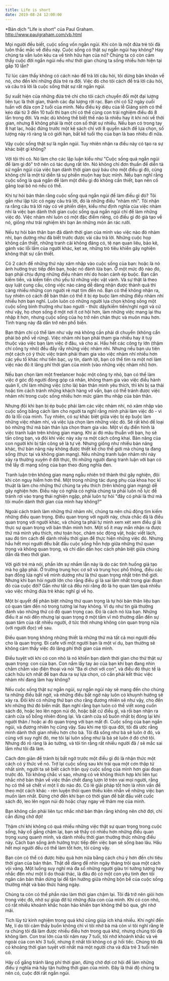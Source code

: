 ```yaml
---
title: Life is short
date: 2019-08-24 12:00:00
---
```


*Bản dịch "Life is short" của Paul Graham. http://www.paulgraham.com/vb.html


Mọi người đều biết, cuộc sống vốn ngắn ngủi. Khi còn là một đứa trẻ tôi đã luôn thắc mắc về điều này. Cuộc sống có thật sự ngắn ngủi hay không? Hay chúng ta vẫn luôn kêu ca về tính hữu hạn của nó? Chúng ta có còn cảm thấy cuộc đời ngắn ngủi nếu như thời gian chúng ta sống nhiều hơn hiện tại gấp 10 lần?

Từ lúc cảm thấy không có cách nào để trả lời câu hỏi, tôi dừng băn khoăn về nó, cho đến khi những đứa trẻ ra đời. Việc đó cho tôi cách để trả lời câu hỏi, và câu trả lời là cuộc sống thật sự rất ngắn ngủi. 



Sự xuất hiện của những đứa trẻ chỉ cho tôi cách chuyển đổi một đại lượng liên tục là thời gian, thành các đại lượng rời rạc. Bạn chỉ có 52 ngày cuối tuần với đứa con 2 tuổi của mình. Nếu điều kỳ diệu của lễ Giáng sinh có thể kéo dài từ 3 đến 10 tuổi thì bạn chỉ có thể cùng con trải nghiệm điều đó 8 lần trong đời. Và mặc dù không thể biết thế nào là nhiều hay ít khi nói về thời gian, nhưng 8 không phải là một con số thật sự nhiều. Nếu bạn có trong tay 8 hạt lạc, hoặc đứng trước một kệ sách chỉ với 8 quyển sách để lựa chọn, số lượng này rõ ràng là có giới hạn, bất kể tuổi thọ của bạn là bao nhiêu đi nữa. 

Vậy cuộc sống thật sự là ngắn ngủi. Tuy nhiên nhận ra điều này có tạo ra sự khác biệt gì không? 

Với tôi thì có. Nó làm cho các lập luận kiểu như "Cuộc sống quá ngắn ngủi để làm gì đó" trở nên có tác dụng rất lớn. Nó không chỉ đơn thuần để diễn tả sử ngắn ngủi của việc bạn dành thời gian quý báu cho một điều gì đó, cũng không chỉ là một từ diễn tả sự phiền muộn hay bực mình. Nếu bạn nghĩ rằng cuộc sống là quá ngắn để làm một điều gì đó không cần thiết, bạn nên cố gắng loại bỏ nó nếu có thể.



Khi tự hỏi bản thân rằng cuộc sống quá ngắn ngủi để làm điều gì đó? Tôi gần như lập tức có ngay câu trả lời, đó là những điều "nhảm nhí". Tôi nhận ra rằng câu trả lời này có vẻ phiến diện, kiểu như định nghĩa của việc nhảm nhí là việc bạn dành thời gian cuộc sống quá ngắn ngủi chỉ để làm những việc đó. Việc nhảm nhí luôn có một đặc điểm riêng, có điều gì đó giả tạo về nó, giống như trải nghiệm khi bạn ăn những món ăn rác rưởi. 

Nếu tự hỏi bản thân bạn đã dành thời gian của mình vào việc nào đó nhảm nhí, bạn dường như đã biết trước được vài câu trả lời. Những cuộc họp không cần thiết, những tranh cãi không đáng có, tệ nạn quan liêu, bảo kê, gánh vác lỗi lầm của người khác, kẹt xe, những trò tiêu khiển gây nghiện không thật sự cần thiết. 

Có 2 cách để những thứ này xâm nhập vào cuộc sống của bạn: hoặc là nó ảnh hưởng trực tiếp đến bạn, hoặc nó đánh lừa bạn. Ở một mức độ nào đó, bạn phải chịu đựng những điều nhảm nhí do hoàn cảnh ép buộc. Bạn cần kiếm tiền, và kiếm tiền chủ yếu từ những việc vặt vảnh. Và sự thật là theo quy luật cung cầu, công việc nào càng dễ dàng nhận được thành quả thì càng nhiều những con người rẻ mạt tìm đến nó. Bạn có thể không nhận ra, tuy nhiên có cách để bản thân có thể ít bị ép buộc làm những điều nhảm nhí nhiều hơn bạn nghĩ. Luôn luôn có những người lựa chọn không sống một cuộc sống bình thường như bao người - thức dậy/kiếm tiền/nghỉ ngơi và cứ như vậy, họ chọn sống ở một nơi ít cơ hội hơn, làm những việc mang lại thu nhập ít hơn, nhưng cuộc sống của họ trở nên chân thực và muôn màu hơn. Tình trạng này đã dần trở nên phổ biến. 

Bạn thậm chí có thể làm như vậy mà không cần phải di chuyển (không cẩn phải bỏ phố về rừng). Việc nhảm nhí bạn phải tham gia nhiều hay ít tuỳ thuộc vào việc bạn làm việc ở đâu, và cho ai. Hầu hết các công ty lớn (thậm chí công ty nhỏ) đều đầy rẫy những việc nhảm nhí. Nhưng nếu bạn ưu tiên một cách có ý thức việc tránh phải tham gia vào việc nhảm nhí nhiều hơn các yếu tố khác như tiền bạc, uy tín, danh lợi, bạn có thể tìm ra một nơi làm việc nào đó ít lãng phí thời gian của mình (vào những việc nhảm nhí) hơn.

Nếu bạn chọn làm một freelancer hoặc một công ty nhỏ, bạn có thể làm việc ở góc độ người đóng góp cá nhân, không tham gia vào việc điều hành quản lí, chỉ làm những việc (cho là) bản thân mình yêu thích, thì khi bị sa thải hoặc tìm cách tránh những khách hàng vớ vẩn, bạn có thể tránh được việc nhảm nhí trong cuộc sống nhiều hơn mức giảm thu nhập của bản thân. 

Nhưng đôi khi bạn bị ép buộc phải làm các việc nhảm nhí, nó xâm nhập vào cuộc sống bằng cách làm cho người ta nghĩ rằng mình phải làm việc đó - vì đó là lỗi của mình. Tuy nhiên, có sự khác biệt giữa việc bị ép buộc làm những việc nhảm nhí, và việc lựa chọn làm những việc đó. Sẽ rất khó để loại bỏ những thứ mả bản thân lựa chọn tham gia vào. Một ví dụ điển hình là việc tranh luận trên không gian mạng. Khi ai đó mâu thuẫn với bạn, họ sẽ tấn công bạn, và đôi khi việc này xảy ra một cách công khai. Bản năng của con người khi bị tấn công sẽ là tự vệ. Nhưng giống như nhiều bản năng khác, thứ bản năng này không được thiết kế cho thế giới mà chúng ta đang sống (thực tại và không gian mạng). Nếu những tranh luận nhảm nhí này xảy ra thường xuyên ở đời thực, thì những người đang tranh luận với bạn có thể lấy đi mạng sống của bạn theo đúng nghĩa đen. 

Tranh luận trên không gian mạng ngẫu nhiên trở thành thứ gây nghiện, đôi khi còn nguy hiểm hơn thế. Một trong những tác dụng phụ của khoa học kĩ thuật là làm cho những thứ chúng ta yêu thích (trên không gian mạng) dễ gây nghiện hơn. Điều này có nghĩa có nghĩa chúng ta phải luôn nỗ lực để tránh rơi vào trạng thái nghiện ngập, phải luôn tự hỏi "đây có phải là thứ mà tôi muốn dành thời gian của mình hay không?"



Ngoài cách tránh làm những thứ nhảm nhí, chúng ta nên chủ động tìm kiếm những điều quan trọng. Điều quan trọng với người này, chưa chắc đã là điều quan trọng với người khác, và chúng ta phải tự mình xem xét xem điều gì là thực sự quan trọng với bản thân mình hơn. Một số ít may mắn nhận ra được thứ mà mình yêu thích, như toán học, chăm sóc động vật, hoặc viết lách, sau đó tìm cách để dành nhiều thời gian để thực hiện những việc đó. Nhưng hầu hết mọi người đều bắt đầu cuộc sống hỗn hợp giữa những thứ quan trọng và không quan trọng, và chỉ dần dần học cách phân biệt giữa chúng dần dà theo thời gian. 

Với giới trẻ mà nói, phần lớn sự nhầm lẫn này là do các tình huống giả tạo mà họ gặp phải. Ở trường trung học cơ sở và trung học phổ thông, điều các bạn đồng lứa nghĩ về mình dương như là thứ quan trọng nhất trên thế giới. Nhưng khi bạn hỏi người lớn cho rằng điều gì là sai lầm nhất trong giai đoạn đó của cuộc đời? Gần như tất cả đều nói rằng đó là họ quan tâm quá nhiều vào việc những đứa trẻ khác nghĩ gì về họ. 

Một bí quyết để phân biệt những thứ quan trọng là tự hỏi bản thân liệu bạn có quan tâm đến nó trong tương lai hay không. Ví dụ như tin giả thường đánh vào những thứ có độ quan trọng cao. Đó là cách nó lừa bạn. Những điều ít ai nói đến nhưng lại quan trọng ở một tầm vĩ mô thường dẫn đến sự quan tâm của rất nhiều người, ở tức thời nhưng không còn quan trọng nữa (với người đọc) về sau. 

Điều quan trọng không những thiết là những thứ mà tất cả mọi người đều cho là quan trọng. Đi cafe với một người bạn là một ví dụ, bạn thường sẽ không cảm thấy việc đó lãng phí thời gian của mình. 

Điều tuyệt vời khi có con nhỏ là nó khiến bạn dành thời gian cho thứ thật sự quan trọng: con của bạn. Con nắm lấy tay áo của bạn khi bạn đang nhìn chằm chằm vào điện thoại và nói "Ba ơi chơi với con", và điều đó thực tế là cách hữu ích nhất để bạn đưa ra sự lựa chọn, có cần phải kết thúc việc nhảm nhí đang làm hay không? 

Nếu cuộc sống thật sự ngắn ngủi, sự ngắn ngủi này sẽ mang đến cho chúng ta những điều bất ngờ, và những điều bất ngờ này luôn có khuynh hướng sẽ xảy ra. Đôi khi có những thứ bạn cho rằng đương nhiên sẽ như vậy, cho đến khi những thứ đó biến mất. Bạn nghĩ rằng bạn luôn có thể viết xong cuốn sách đó, hoặc leo lên ngọn núi đó, hoặc bất cứ điều gì, và rồi bạn nhận ra cánh cửa sổ bỗng nhiên đóng lại. Và cánh cửa sổ buồn nhất bị đóng lại khi người thân / hoặc ai đó quan trọng với bạn mất đi. Cuộc sống của bạn ngắn ngủi, và đương nhiên họ cũng vậy. Sau khi mẹ tôi qua đời, tôi đã ước rằng mình dành thời gian nhiều hơn cho bà. Tôi đã sống như bà sẽ luôn ở đó, và cũng với suy nghĩ đó, mẹ tôi lại luôn sống như là bà sẽ luôn ở đó chờ tôi. Nhưng đó rõ ràng là ảo tưởng, và tôi tin rằng rất nhiều người đã / sẽ mắc sai lầm như tôi đã làm. 



Cách đơn giản để tránh bị bất ngờ trước một điều gì đó là nhận thức một cách có ý thức về nó. Trở lại cuộc sống sau khi trải qua một cơn thập tử nhất sinh, người ta sẽ biết cách trân quý cuộc sống của mình hơn giai đoạn trước đó. Tôi không chắc vì sao, nhưng có vẻ không thích hợp khi liên tục nhắc nhở bản thân về việc thần chết đang lượn lờ trên vai mọi người, rằng họ có thể sẽ chết vì một lí do nào đó. Có lẽ giải pháp tốt hơn là nhìn vấn đề theo một cách khác - rèn luyện thói quen thiếu kiên nhẫn về những việc bạn muốn làm nhất. Đừng chờ đến khi bạn có thời gian để bắt đầu viết cuốc sách đó, leo lên ngọn núi đó hoặc chạy ngay về thăm mẹ của mình.

Bạn không cần phải liên tục nhắc nhờ bản thận rằng không nên chờ đợi, chỉ cần đừng chờ đợi!

Thậm chí khi không có quá nhiều những việc thật sự quan trọng trong cuộc sống, hãy cố gắng chậm lại, bạn sẽ thấy có nhiều hơn những điều quan trọng xung quanh mình, và dành nhiều thời gian thưởng thức những điều này. Cách bạn sống ảnh hưởng trực tiếp đến việc bạn sẽ sống bao lâu. Hầu hết mọi người đều có thể làm tốt hơn, tôi cũng vậy. 



Bạn còn có thể có được hiệu quả hơn nữa bằng cách chú ý hơn đến chi tiêu thời gian của bản thân. Thật dễ dàng để nhìn ngày tháng trôi qua một cách vội vàng. Một luồng suy nghĩ mà đa số những người giàu trí tưởng tượng hay nhắc đến như một lí do thoái thác, là đâu đó có một con yêu tinh đen tối ngăn cản bản thân dừng lại để tận hưởng giữa những bộn bề của cuộc sống thường nhật và báo thức hàng ngày. 

Chúng ta còn có thể phần nào làm thời gian chậm lại. Tôi đã trở nên giỏi hơn trong việc đó, nhờ sự giúp đỡ từ những đứa con của mình. Khi có con nhỏ, có rất nhiều khoảnh khắc hoàn hảo khiến bạn không thể bỏ qua, ghi nhớ mãi. 

Tích lũy từ kinh nghiệm trong quá khứ cũng giúp ích khá nhiều. Khi nghĩ đến Mẹ, lí do tôi cảm thấy buồn không chỉ vì tôi nhớ bà mà còn vì tôi nghĩ rằng lẽ ra chúng tôi đã làm được nhiều điều hơn trong quá khứ, nhưng chúng tôi đã không làm. Con trai lớn của tôi năm nay 7 tuổi, tôi nhớ khoảnh khắc và vẻ ngoài của con khi 3 tuổi, nhưng ít nhất tôi không có gì hối tiếc. Chúng tôi đã có khoảng thời gian tuyệt vời nhất mà một người cha và đứa trẻ 3 tuổi nên có. 



Hãy cố gắng tránh lãng phí thời gian, đừng chờ đợi cơ hội để làm những điều ý nghĩa mà hãy tận hưởng thời gian của mình. Đây là thái độ chúng ta nên có, cuộc đời rất ngắn ngủi.


